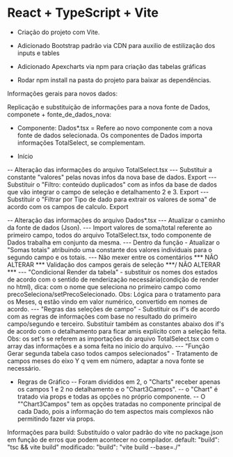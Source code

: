 # React + TypeScript + Vite

- Criação do projeto com Vite.
- Adicionado Bootstrap padrão via CDN para auxilio de estilização dos inputs e tables
- Adicionado Apexcharts via npm para criação das tabelas gráficas

- Rodar npm install na pasta do projeto para baixar as dependências.

Informações gerais para novos dados:

Replicação e substituição de informações para a nova fonte de Dados, componete + fonte_de_dados_nova:

- Componente: Dados*.tsx = Refere ao novo componente com a nova fonte de dados selecionada.
Os componentes de Dados importa informações TotalSelect, se complementam.

- Início 

-- Alteração das informações do arquivo TotalSelect.tsx
--- Substituir a constante "valores" pelas novas infos da nova base de dados. Export
--- Substituir o "Filtro: conteúdo duplicados" com as infos da base de dados que vão integrar o campo de seleção e detalhamento 2 e 3. Export
--- Substituir o "Filtrar por Tipo de dado para extrair os valores de soma" de acordo com os campos de calculo. Export

-- Alteração das informações do arquivo Dados*.tsx
--- Atualizar o caminho da fonte de dados (Json).
--- Import valores de soma/total referente ao primeiro campo, todos do arquivo TotalSelect.tsx, todo componente de Dados trabalha em conjunto da mesma.
--- Dentro da função - Atualizar o "Somas totais" atribuindo uma constante dos valores individuais para o segundo campo e os totais.
--- Não mexer entre os comentários *** NÃO ALTERAR *** Validação dos campos gerais de seleção ***/ NÃO ALTERAR ***
--- "Condicional Render da tabela" - substituir os nomes dos estados de acordo com o sentido de renderização necessária(condição de render no html), dica: com o nome que seleciona no primeiro campo como precoSeleciona/setPrecoSelecionado. Obs: Lógica para o tratamento para os Meses, q estão vindo em valor numérico, convertido em nomes de acordo.
--- "Regras das seleções de campo" - Substituir os if's de acordo com as regras de informações com base no resultado do primeiro campo/segundo e terceiro. Substituir também as constantes abaixo dos if's de acordo com o detalhamento para ficar amis explícito com a seleção feita.
Obs: os set's se referem as importações do arquivo TotalSelect.tsx com o array das informações e a soma feita no inicio do arquivo.
--- "Função Gerar segunda tabela caso todos campos selecionados" - Tratamento de campos meses do eixo Y q vem em número, adaptar a nova fonte se necessário.

- Regras de Gráfico
-- Foram divididos em 2, o "Charts" receber apenas os campos 1 e 2 no detalhamento e o "Chart3Campos".
-- o "Chart" é tratado via props e todas as opções no próprio componente.
-- O ""Chart3Campos" tem as opções tratadas no componente principal de cada Dado, pois a informação do tem aspectos mais complexos não permitindo fazer via props.

Informações para build:
Substituído o valor padrão do vite no package.json em função de erros que podem acontecer no compilador.
default: "build": "tsc && vite build"
modificado: "build": "vite build --base=./"
